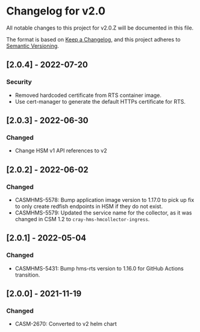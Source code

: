 # Changelog for v2.0

All notable changes to this project for v2.0.Z will be documented in this file.

The format is based on [Keep a Changelog](https://keepachangelog.com/en/1.0.0/),
and this project adheres to [Semantic Versioning](https://semver.org/spec/v2.0.0.html).

## [2.0.4] - 2022-07-20

### Security
- Removed hardcoded certificate from RTS container image.
- Use cert-manager to generate the default HTTPs certificate for RTS.

## [2.0.3] - 2022-06-30

### Changed

- Change HSM v1 API references to v2

## [2.0.2] - 2022-06-02

### Changed

- CASMHMS-5578: Bump application image version to 1.17.0 to pick up fix to only create redfish endpoints in HSM if they do not exist.
- CASMHMS-5579: Updated the service name for the collector, as it was changed in CSM 1.2 to `cray-hms-hmcollector-ingress`.

## [2.0.1] - 2022-05-04

### Changed

- CASMHMS-5431: Bump hms-rts version to 1.16.0 for GitHub Actions transition.

## [2.0.0] - 2021-11-19

### Changed

- CASM-2670: Converted to v2 helm chart
